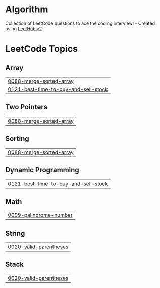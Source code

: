 # Algorithm
Collection of LeetCode questions to ace the coding interview! - Created using [LeetHub v2](https://github.com/arunbhardwaj/LeetHub-2.0)

<!---LeetCode Topics Start-->
# LeetCode Topics
## Array
|  |
| ------- |
| [0088-merge-sorted-array](https://github.com/hansun-hub/Algorithm/tree/master/0088-merge-sorted-array) |
| [0121-best-time-to-buy-and-sell-stock](https://github.com/hansun-hub/Algorithm/tree/master/0121-best-time-to-buy-and-sell-stock) |
## Two Pointers
|  |
| ------- |
| [0088-merge-sorted-array](https://github.com/hansun-hub/Algorithm/tree/master/0088-merge-sorted-array) |
## Sorting
|  |
| ------- |
| [0088-merge-sorted-array](https://github.com/hansun-hub/Algorithm/tree/master/0088-merge-sorted-array) |
## Dynamic Programming
|  |
| ------- |
| [0121-best-time-to-buy-and-sell-stock](https://github.com/hansun-hub/Algorithm/tree/master/0121-best-time-to-buy-and-sell-stock) |
## Math
|  |
| ------- |
| [0009-palindrome-number](https://github.com/hansun-hub/Algorithm/tree/master/0009-palindrome-number) |
## String
|  |
| ------- |
| [0020-valid-parentheses](https://github.com/hansun-hub/Algorithm/tree/master/0020-valid-parentheses) |
## Stack
|  |
| ------- |
| [0020-valid-parentheses](https://github.com/hansun-hub/Algorithm/tree/master/0020-valid-parentheses) |
<!---LeetCode Topics End-->